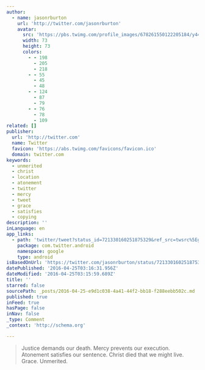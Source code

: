 ```yaml
---
author:
  - name: jasonrburton
    url: 'http://twitter.com/jasonrburton'
    avatar:
      src: 'https://pbs.twimg.com/profile_images/678261550122205184/y44OlRJ5_bigger.jpg'
      width: 73
      height: 73
      colors:
        - - 198
          - 205
          - 218
        - - 55
          - 45
          - 48
        - - 124
          - 87
          - 79
        - - 76
          - 78
          - 109
related: []
publisher:
  url: 'http://twitter.com'
  name: Twitter
  favicon: 'https://abs.twimg.com/favicons/favicon.ico'
  domain: twitter.com
keywords:
  - unmerited
  - christ
  - location
  - atonement
  - twitter
  - mercy
  - tweet
  - grace
  - satisfies
  - copying
description: ''
inLanguage: en
app_links:
  - path: 'twitter/tweet?status_id=721330160251875329&ref_src=twsrc%5Egoogle%7Ctwcamp%5Eandroidseo%7Ctwgr%5Estatus%7Ctwterm%5E721330160251875329'
    package: com.twitter.android
    namespace: google
    type: android
isBasedOnUrl: 'https://twitter.com/jasonrburton/status/721330160251875329'
datePublished: '2016-04-25T03:16:31.956Z'
dateModified: '2016-04-25T03:15:59.689Z'
title: ''
starred: false
sourcePath: _posts/2016-04-25-e9d1c038-4a41-44f2-bb18-f288eebb502c.md
published: true
inFeed: true
hasPage: false
inNav: false
_type: Comment
_context: 'http://schema.org'

---
```

> Justice demands our death. Mercy prevents our execution. Atonement satisfies our sentence. Christ died that we might live. Grace. Unmerited.